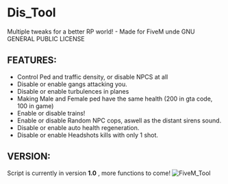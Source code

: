 # Dis_Tool
Multiple tweaks for a better RP world! - Made for FiveM unde GNU GENERAL PUBLIC LICENSE

## FEATURES:

* Control Ped and traffic density, or disable NPCS at all
* Disable or enable gangs attacking you.
* Disable or enable turbulences in planes
* Making Male and Female ped have the same health (200 in gta code, 100 in game)
* Enable or disable trains!
* Enable or disable Random NPC cops, aswell as the distant sirens sound.
* Disable or enable auto health regeneration.
* Disable or enable Headshots kills with only 1 shot.

## VERSION:

Script is currently in version **1.0** , more functions to come!
![FiveM_Tool](https://github.com/user-attachments/assets/a932ce63-4ff4-4b59-bf09-f33f8a697672)
